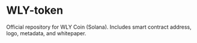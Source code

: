 # WLY-token
Official repository for WLY Coin (Solana). Includes smart contract address, logo, metadata, and whitepaper.
